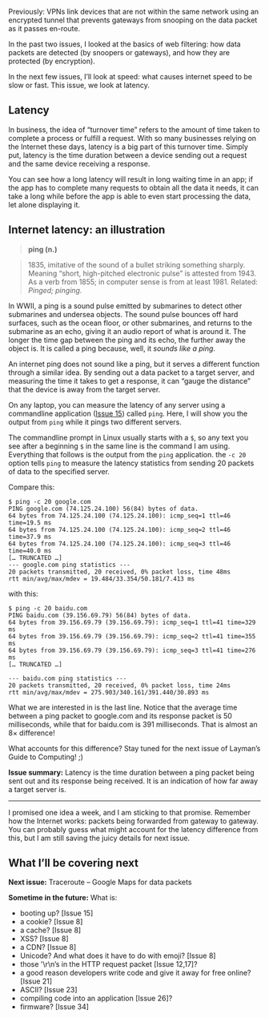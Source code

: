 Previously: VPNs link devices that are not within the same network using an encrypted tunnel that prevents gateways from snooping on the data packet as it passes en-route.

In the past two issues, I looked at the basics of web filtering: how data packets are detected (by snoopers or gateways), and how they are protected (by encryption).

In the next few issues, I’ll look at speed: what causes internet speed to be slow or fast. This issue, we look at latency.

## Latency

In business, the idea of “turnover time” refers to the amount of time taken to complete a process or fulfill a request. With so many businesses relying on the Internet these days, latency is a big part of this turnover time. Simply put, latency is the time duration between a device sending out a request and the same device receiving a response.

You can see how a long latency will result in long waiting time in an app; if the app has to complete many requests to obtain all the data it needs, it can take a long while before the app is able to even start processing the data, let alone displaying it.

## Internet latency: an illustration

> **ping (n.)**

> 1835, imitative of the sound of a bullet striking something sharply. Meaning “short, high-pitched electronic pulse” is attested from 1943. As a verb from 1855; in computer sense is from at least 1981. Related: _Pinged; pinging._

In WWII, a ping is a sound pulse emitted by submarines to detect other submarines and undersea objects. The sound pulse bounces off hard surfaces, such as the ocean floor, or other submarines, and returns to the submarine as an echo, giving it an audio report of what is around it. The longer the time gap between the ping and its echo, the further away the object is. It is called a ping because, well, it _sounds like a ping_.

An internet ping does not sound like a ping, but it serves a different function through a similar idea. By sending out a data packet to a target server, and measuring the time it takes to get a response, it can “gauge the distance” that the device is away from the target server.

On any laptop, you can measure the latency of any server using a commandline application ([Issue 15](https://buttondown.email/laymansguide/archive/lmg-s2-issue-15-sysadmins-and-the-command-line/)) called `ping`. Here, I will show you the output from `ping` while it pings two different servers.

The commandline prompt in Linux usually starts with a `$`, so any text you see after a beginning `$` in the same line is the command I am using. Everything that follows is the output from the `ping` application. the `-c 20` option tells `ping` to measure the latency statistics from sending 20 packets of data to the specified server.

Compare this:

```
$ ping -c 20 google.com
PING google.com (74.125.24.100) 56(84) bytes of data.
64 bytes from 74.125.24.100 (74.125.24.100): icmp_seq=1 ttl=46 time=19.5 ms
64 bytes from 74.125.24.100 (74.125.24.100): icmp_seq=2 ttl=46 time=37.9 ms
64 bytes from 74.125.24.100 (74.125.24.100): icmp_seq=3 ttl=46 time=40.0 ms
[… TRUNCATED …]
--- google.com ping statistics ---
20 packets transmitted, 20 received, 0% packet loss, time 48ms
rtt min/avg/max/mdev = 19.484/33.354/50.181/7.413 ms
```

with this:

```
$ ping -c 20 baidu.com
PING baidu.com (39.156.69.79) 56(84) bytes of data.
64 bytes from 39.156.69.79 (39.156.69.79): icmp_seq=1 ttl=41 time=329 ms
64 bytes from 39.156.69.79 (39.156.69.79): icmp_seq=2 ttl=41 time=355 ms
64 bytes from 39.156.69.79 (39.156.69.79): icmp_seq=3 ttl=41 time=276 ms
[… TRUNCATED …]

--- baidu.com ping statistics ---
20 packets transmitted, 20 received, 0% packet loss, time 24ms
rtt min/avg/max/mdev = 275.903/340.161/391.440/30.893 ms
```

What we are interested in is the last line. Notice that the average time between a ping packet to google.com and its response packet is 50 milliseconds, while that for baidu.com is 391 milliseconds. That is almost an 8× difference!

What accounts for this difference? Stay tuned for the next issue of Layman’s Guide to Computing! ;)

**Issue summary:** Latency is the time duration between a ping packet being sent out and its response being received. It is an indication of how far away a target server is.

-----

I promised one idea a week, and I am sticking to that promise. Remember how the Internet works: packets being forwarded from gateway to gateway. You can probably guess what might account for the latency difference from this, but I am still saving the juicy details for next issue.

## What I’ll be covering next

**Next issue:** Traceroute – Google Maps for data packets

**Sometime in the future:** What is:

- booting up? [Issue 15]
- a cookie? [Issue 8]
- a cache? [Issue 8]
- XSS? [Issue 8]
- a CDN? [Issue 8]
- Unicode? And what does it have to do with emoji? [Issue 8]
- those '\r\n’s in the HTTP request packet [Issue 12,17]?
- a good reason developers write code and give it away for free online? [Issue 21]
- ASCII? [Issue 23]
- compiling code into an application [Issue 26]?
- firmware? [Issue 34]
